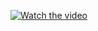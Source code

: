 [![Watch the video](https://img.youtube.com/vi/x9syF_Bl6O8/maxresdefault.jpg)](https://www.youtube.com/watch?v=x9syF_Bl6O8)
